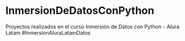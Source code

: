 # InmersionDeDatosConPython
Proyectos realizados en el curso Inmersión de Datos con Python - Alura Latam
#InmersionAluraLatamDatos
